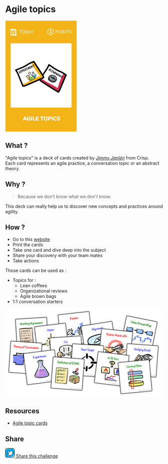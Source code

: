 # Agile topics
![Agile topics](images/Agile-topics.png)

## What ?
"Agile topics" is a deck of cards created by [*Jimmy Janlén*](https://www.linkedin.com/in/jimmyjanlen/) from Crisp.  
Each card represents an agile practice, a conversation topic or an abstract theory.

## Why ?
> Because we don't know what we don't know.  

This deck can really help us to discover new concepts and practices around agility.

## How ?
* Go to this [website](http://blog.crisp.se/2015/10/08/jimmyjanlen/agile-topics-card-deck)
* Print the cards
* Take one card and dive deep into the subject
* Share your discovery with your team mates
* Take actions

Those cards can be used as :
* Topics for : 
    * Lean coffees
    * Organizational reviews
    * Agile brown bags
* 1:1 conversation starters

![Agile topics](images/agile-topics1.png)

## Resources
* [Agile topic cards](http://blog.crisp.se/2015/10/08/jimmyjanlen/agile-topics-card-deck)

## Share
![Share](../images/twitter.png)[ Share this challenge](https://twitter.com/home?status=I%20have%20just%20completed%20the%20Agile%20topics%20%23craft_challenges%20from%20%40agilepartner%20http://tiny.cc/bd40wy)
